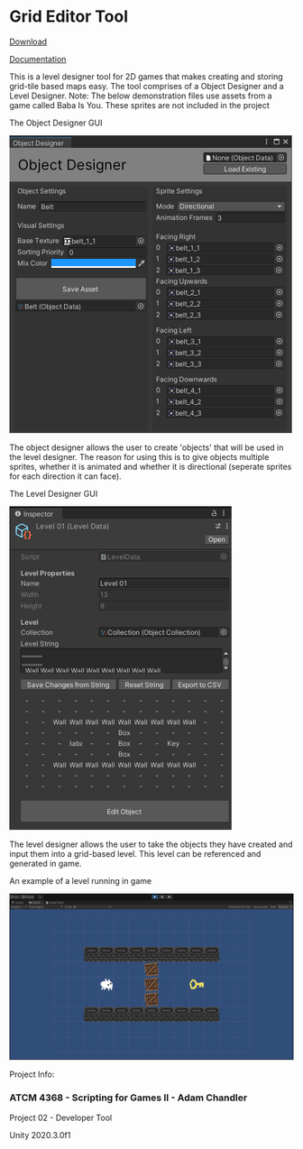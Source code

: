 # Grid Editor Tool

[Download](https://github.com/BrandonMCoffey/Level-Grid-Editor/blob/main/Source%20Files/CoffeyBrandon_LevelGridTool.unitypackage?raw=true)

[Documentation](https://github.com/BrandonMCoffey/Level-Grid-Editor/blob/main/Source%20Files/CoffeyBrandon_LevelGridTool_Documentation.pdf)

This is a level designer tool for 2D games that makes creating and storing grid-tile based maps
easy. The tool comprises of a Object Designer and a Level Designer.
Note: The below demonstration files use assets from a game called Baba Is You. These sprites are not included in the project 

The Object Designer GUI

![Object Designer](https://raw.githubusercontent.com/BrandonMCoffey/Level-Grid-Editor/main/Source%20Files/belt-object.png)

The object designer allows the user to create 'objects' that will be used in the level designer. The reason for using this is to give objects multiple sprites, whether
it is animated and whether it is directional (seperate sprites for each direction it can face).

The Level Designer GUI

![Level Designer](https://raw.githubusercontent.com/BrandonMCoffey/Level-Grid-Editor/main/Source%20Files/level-01.PNG)

The level designer allows the user to take the objects they have created and input them into a grid-based level. This level can be referenced and generated in game.

An example of a level running in game

![Example: Baba Is You](https://raw.githubusercontent.com/BrandonMCoffey/Level-Grid-Editor/main/Source%20Files/baba-level-in-game.png)

Project Info:

### ATCM 4368 - Scripting for Games II - Adam Chandler

Project 02 - Developer Tool

Unity 2020.3.0f1
